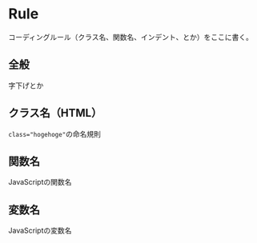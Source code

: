 # Rule
コーディングルール（クラス名、関数名、インデント、とか）をここに書く。

## 全般
字下げとか

## クラス名（HTML）
`class="hogehoge"`の命名規則

## 関数名
JavaScriptの関数名

## 変数名
JavaScriptの変数名

